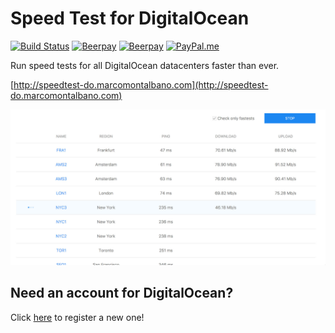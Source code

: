 Speed Test for DigitalOcean
===========================

[![Build Status](https://travis-ci.org/marcomontalbano/speedtest-for-digitalocean.svg?branch=master)](https://travis-ci.org/marcomontalbano/speedtest-for-digitalocean)
[![Beerpay](https://beerpay.io/marcomontalbano/speedtest-for-digitalocean/badge.svg?style=beer)](https://beerpay.io/marcomontalbano/speedtest-for-digitalocean)
[![Beerpay](https://img.shields.io/badge/make-wish-f95c5c.svg)](https://beerpay.io/marcomontalbano/speedtest-for-digitalocean)
[![PayPal.me](https://img.shields.io/badge/paypal-donate-119fde.svg)](https://www.paypal.me/marcomontalbano)

Run speed tests for all DigitalOcean datacenters faster than ever.

[http://speedtest-do.marcomontalbano.com](http://speedtest-do.marcomontalbano.com)

![Speedtest for DigitalOcean - Screenshot](public/images/speedtest-for-digitalocean-screenshot-without-header.jpg)

## Need an account for DigitalOcean?

Click [here](https://m.do.co/c/45b8cffe90f8) to register a new one!


